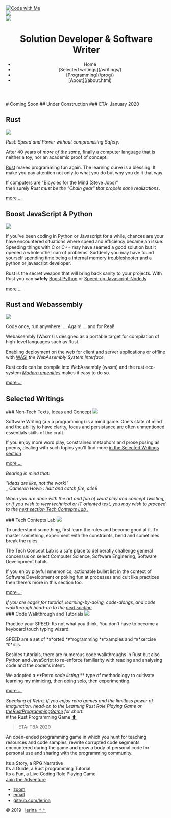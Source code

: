 <link href="https://fonts.googleapis.com/css?family=Architects+Daughter|Inconsolata&display=swap" rel="stylesheet"> 
<!-- img id="topPix" src="./pix/lRustRPG.jpg" / -->
<section class="sponsors">
<div class="sponsor hero" id="cop"><a href="#Rust_prog">
<img class="topPix" src="./pix/lets_code.svg" alt="Code with Me" /></a>
</div>
<div class="sponsor hero" id="id_pat"><a href="#writings">
<img class="topPix" id="id_patterns" src="./pix/selected_writings.svg" />
</a>
</div>
<div class="sponsor hero" id="spike_walk"><a href="#tRPG">
<img class="topPix" id="spike" src="./pix/tRPG.svg" />
</a>
</div>

</section><!-- sponsors -->

<div class="container">
<header class="main-header clearfix">

# Solution Developer & Software Writer

<nav class="main-menu">
<ul>
<li class="main-menu__item">Home</li>
<li class="main-menu__item">[Selected writings](/writings/)</li>
<li class="main-menu__item">[Programming](/prog/)</li>
<li class="main-menu__item">[About](/about.html)</li>
</ul>
</nav><!-- nav -->
</header><!-- header -->

<section class="sponsors-wrapper clearfix">
<main class="content-area">
<div class="center">
# Coming Soon
## Under Construction
### ETA: January 2020
</div>

</main>

<section class="sponsors">
<div class="sponsor pink" id="RUST">
<h2 id="Rust_prog">Rust</h2>
<a href="./prog/index.html"><img class="autofit" src="./pix/Rust_programming_language_logo.svg" /></a>

*Rust: Speed and Power without compromising Safety.*

After 40 years of *more of the same*, finally a computer language that is neither a toy, 
nor an academic proof of concept.

<a href="https://www.rust-lang.org/">Rust</a> makes programming fun again. 
The learning curve is a blessing.
It make you pay attention not only to what you do but why you do it that way.  
 
If computers are <quote>"Bicycles for the Mind (Steve Jobs)"</quote>   
then surely *Rust must be the "Chain gear" that propels sane realizations*.


<a href="./prog/index.html#rust"> more ...</a>
</div>

<div class="sponsor purple" id="BOOST">
<h2 id="Js-Py_ffi">Boost JavaScript &amp; Python</h2>
<img class="autofit" src="./pix/Python_JavaScript_logo.svg" />

If you've been coding in Python or Javascript for a while, chances are your have 
encountered situations where speed and efficiency became an issue. 
Speeding things with C or C++ may have seamed a good solution but it opened 
a whole other can of problems.
Suddenly you may have found yourself spending time being a internal memory 
troubleshooter and a python or javascript developer.

Rust is the secret weapon that will bring back sanity to your projects. 
With Rust you can <b>safely</b> <a href="https://blog.sentry.io/2016/10/19/fixing-python-performance-with-rust" target="_bank">Boost Python</a> or [Speed-up Javascript-NodeJs]()

<a href="./prog/index.html#ffi"> more ...</a>
</div>

<div class="sponsor blue" id="WASM">
<h2 id="wasm_prog">Rust and Webassembly</h2>
<img class="autofit" src="./pix/Web_Assembly_Logo.svg" />

Code once, run anywhere! ... Again! ... and for Real!

Webassembly (Wasm) is designed as a portable target for compilation of high-level languages 
such as Rust.  

Enabling deployment on the web for client and server applications 
or offline with 
<a href="https://wasi.dev/" target="_blank">WASI</a> *the WebAssembly System Interface*

Rust code can be compile into WebAssembly (wasm) 
and the rust eco-system 
<a href="https://www.rust-lang.org/what/wasm" target="_blank">*Modern amenities*</a> makes it easy to do so.

<a href="./prog/index.html#wasm"> more ...</a>

</div>

</section>

<h2>Selected Writings</h2>
<section class="sponsors">
<div class="sponsor pink" id="writings">
### Non-Tech Texts, Ideas and Concept

<img class="autofit" src="./pix/peace.svg" />

Software Writing (a.k.a programming) is a mind game. One's state of mind and the ability to 
have clarity, focus and persistance are often unmentioned essentials skills of the craft.
 
If you enjoy more word play, constrained metaphors and prose posing as poems, 
dealing with such topics you'll find more 
<a href="./writings/index.html"> in the Selected Writings section</a>


<a href="./writings/index.html#prose"> more ...</a>

<em>
Bearing in mind that:


"Ideas are like, not the work!"  
    _ Cameron Howe : halt and catch fire, s4e9  


When you are done with the art and fun of word play and concept twisting,
or if you wish to view technical or IT oriented text, you may wish to proceed 
to the <a href="#process">next section *Tech Contepts Lab* .</a>
</em>
</div>
<div class="sponsor purple" id="process">
### Tech Contepts Lab


<img class="autofit" src="./pix/flasks.svg" />

To understand something, first learn the rules and become good at it.
To master something, experiment with the constraints, bend and sometimes 
break the rules.

The Tech Concept Lab is a safe place to deliberatly challenge general concensus 
on select Computer Science, Software Enginering, Software Development habits. 

If you enjoy playful mnemonics, actionable bullet list in the context 
of Software Development or poking fun at processes and cult like practices 
then there's more in this section too.

<a href="./writings/index.html#lab"> more ...</a>

<em>
If you are eager for tutorial, learning-by-doing, code-alongs, and code walkthrough head-on 
to the <a href="./index.html#output">next section</a>.
</em>

</div>
<div class="sponsor blue" id="output">
### Code Walkthrough and Tutorials

<img class="autofit" src="./pix/speed-practice.svg" />

Practice your SPEED.
Its not what you think. You don't have to become a keyboard touch typing wizard.

SPEED are a set of *`S`*orted *`P`*rogramming *`E`*xamples and *`E`*xercise *`D`*rills.

Besides tutorials, there are numerous code walkthroughs in Rust but also Python and JavaScript
to re-enforce  familiarity with reading and analysing code and the coder's intent.

We adopted a **Retro *code listing* ** type of methodology to cultivate learning my mimicing, then doing solo, 
then experimenting.

<a href="./writings/index.html#walkthrough"> more ...</a>

<em>
Speaking of Retro, if you enjoy retro games and the limitless power of imagination, 
head-on to the Learning Rust Role Playing Game or <a href="./index.html#tRPG">theRustProgrammingGame</a> for short.
</em>

</div>
</section><!-- sponsors -->
</section><!-- sponsors-wrapper -->

<section class="sponsors-wrapper clearfix">
<section class="sponsors">

<div class="center hero" id="tRPG"> 
# the Rust Programming Game <a class="hover_show" href="#Rust_prog">⬆ </a>

> ETA: TBA 2020

<p>An open-ended programming game in which you hunt for teaching resources
and code samples, rewrite corrupted code segments encountered during the game
and grow a body of personal code for personal use 
and sharing with the programming community.
</p>

<div class="sponsor pink"> Its a Story, a RPG Narrative</div>
<div class="sponsor purple"> Its a Guide, a Rust programming Tutorial</div>
<div class="sponsor blue"> Its a Fun, a Live Coding Role Playing Game</div>

</section><!-- sponsors -->
<a href="./rrpg/" target="_blank">Join the Adventure</a>
</section><!-- sponsors-wrapper -->

</div>

</div><!-- container -->

<footer class="footer">

-   [zoom]()
-   [email](mailto:learningrustrpg@gmail.com)
-   [github.com/lerina](https://github.com/lerina)


<div id="copy"><em>&#xa9;</em> 2019  &nbsp; <a href="http://razafy.com" target="_blank"> <span class="le">le</span><span class="ri">ri</span><span class="na">na</span>  ^_^ </a></div>

</footer><!-- footer -->

